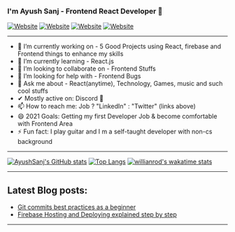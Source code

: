 ### I'm Ayush Sanj - Frontend React Developer 👋
[![Website](https://img.shields.io/badge/MyPortfolio-👨‍💻-springgreen?style=flat-square)](https://ayush-sanj-portfolio.vercel.app/)
[![Website](https://img.shields.io/badge/LinkedIn-🔗-blue?style=flat-square)](https://www.linkedin.com/in/ayush-s-065714101/)
[![Website](https://img.shields.io/badge/Twitter-🕊-skyblue?style=flat-square)](https://www.twitter.com/ayushsanj)
[![Website](https://img.shields.io/badge/Discord-🗨-purple?style=flat-square)](https://www.linkedin.com/in/ayush-s-065714101/)
<hr/>

- 🔭 I’m currently working on - 5 Good Projects using React, firebase and Frontend things to enhance my skills
- 🌱 I’m currently learning - React.js
- 👯 I’m looking to collaborate on - Frontend Stuffs
- 🤔 I’m looking for help with - Frontend Bugs
- 💬 Ask me about - React(anytime), Technology, Games, music and such cool stuffs
- ✔  Mostly active on: Discord 💖
- 📫 How to reach me: Job ? "LinkedIn" : "Twitter" (links above)
- 😄 2021 Goals: Getting my first Developer Job & become comfortable with Frontend Area
- ⚡ Fun fact: I play guitar and I m a self-taught developer with non-cs background

<hr/>

[![AyushSanj's GitHub stats](https://github-readme-stats.vercel.app/api?username=ayushsanjdev&show_icons=true&theme=radical)](https://github.com/anuraghazra/github-readme-stats)    [![Top Langs](https://github-readme-stats.vercel.app/api/top-langs/?username=ayushsanjdev&layout=compact)](https://github.com/anuraghazra/github-readme-stats)
[![willianrod's wakatime stats](https://github-readme-stats.vercel.app/api/wakatime?username=ayushsanjdev)](https://github.com/anuraghazra/github-readme-stats)

<hr/>

## Latest Blog posts: 

- [Git commits best practices as a beginner](https://learnwithayush.hashnode.dev/git-commits-as-a-beginner-best-practices-2021-1)
- [Firebase Hosting and Deploying explained step by step](https://learnwithayush.hashnode.dev/hosting-and-deploying-step-by-step-explained-firebase-2021)

<hr/>
